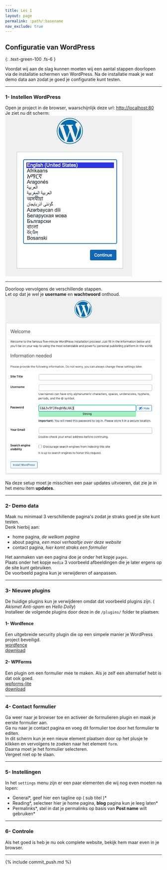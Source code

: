 ```yaml
---
title: Les 1
layout: page
permalink: :path/:basename
nav_exclude: true
---
```


## Configuratie van WordPress
{: .text-green-100 .fs-6 }

Voordat wij aan de slag kunnen moeten wij een aantal stappen doorlopen via de installatie schermen van WordPress.
Na de installatie maak je wat demo data aan zodat je goed je configuratie kunt testen.  

---
### 1- Instellen WordPress
Open je project in de browser, waarschijnlijk deze url: [http://localhost:80](http://localhost:80)  
Je ziet nu dit scherm:  
![language chooser](img/language-chooser.png)  

---
Doorloop vervolgens de verschillende stappen.  
Let op dat je wel je **username** en **wachtwoord** onthoud.  
![setup](img/Setup.png)  

Na deze setup moet je misschien een paar updates uitvoeren, dat zie je in het menu item **updates**.  

---
### 2- Demo data
Maak nu minimaal 3 verschillende pagina's zodat je straks goed je site kunt testen.  
Denk hierbij aan:
- home pagina, _de welkom pagina_
- about pagina, _een mooi verhaaltje over deze website_
- contact pagina, _hier komt straks een formulier_

Het aanmaken van een pagina doe je onder het kopje `pages`.  
Plaats onder het kopje `media` 3 voorbeeld afbeeldingen die je later ergens op de site kunt gebruiken.  
De voorbeeld pagina kun je verwijderen of aanpassen.  

---
### 3- Nieuwe plugins
De huidige plugins kun je verwijderen omdat dat voorbeeld plugins zijn. ( _Akismet Anti-spam_ en _Hello Dolly_)  
Installeer de volgende plugins door deze in de `/plugins/` folder te plaatsen:
#### 1- Wordfence  
Een uitgebreide security plugin die op een simpele manier je WordPress project beveiligd.  
[wordfence](https://www.wordfence.com/)  
[ download ](_data/wordfence.zip)

#### 2- WPForms
Een plugin om een formulier mee te maken. Als je zelf een alternatief hebt is dat ook goed.  
[wpforms-lite](https://wordpress.org/plugins/wpforms-lite/)  
[ download ](_data/wpforms-lite.1.8.7.2.zip)

---
### 4- Contact formulier
Ga weer naar je browser toe en activeer de formulieren plugin en maak je eerste formulier aan.  
Ga nu naar je contact pagina en voeg dit formulier toe door het formulier te editen.  
In dit scherm kun je een nieuw element plaatsen door op het plusje te klikken en vervolgens te zoeken naar het element `form`.  
Daarna moet je het formulier selecteren.  
Vergeet niet op te slaan.  

---
### 5- Instellingen
In het `settings` menu zijn er een paar elementen die wij nog even moeten na lopen:
- General*, geef hier een tagline op ( sub titel )*
- Reading*, selecteer hier je home pagina, **blog** pagina kun je leeg laten*
- Permalinks*, stel in dat je permalinks op basis van **Post name** wilt gebruiken* 

---
### 6- Controle
Als het goed is heb je nu ook complete website, bekijk hem maar even in je browser.

---
{% include commit_push.md %}


